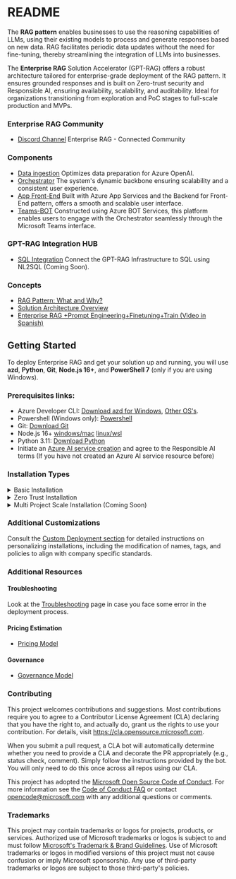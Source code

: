 # README

The **RAG pattern** enables businesses to use the reasoning capabilities of LLMs, using their existing models to process and generate responses based on new data. RAG facilitates periodic data updates without the need for fine-tuning, thereby streamlining the integration of LLMs into businesses.

The **Enterprise RAG** Solution Accelerator (GPT-RAG) offers a robust architecture tailored for enterprise-grade deployment of the RAG pattern. It ensures grounded responses and is built on Zero-trust security and Responsible AI, ensuring availability, scalability, and auditability. Ideal for organizations transitioning from exploration and PoC stages to full-scale production and MVPs.

### Enterprise RAG Community

* [Discord Channel](https://discord.gg/28VMVKawgk) Enterprise RAG - Connected Community

### Components

* [Data ingestion](https://github.com/Azure/gpt-rag-ingestion) Optimizes data preparation for Azure OpenAI.
* [Orchestrator](https://github.com/Azure/gpt-rag-orchestrator) The system's dynamic backbone ensuring scalability and a consistent user experience.
* [App Front-End](https://github.com/Azure/gpt-rag-frontend) Built with Azure App Services and the Backend for Front-End pattern, offers a smooth and scalable user interface.
* [Teams-BOT](https://github.com/Azure/gpt-rag-bot) Constructed using Azure BOT Services, this platform enables users to engage with the Orchestrator seamlessly through the Microsoft Teams interface.

### GPT-RAG Integration HUB

* [SQL Integration](https://github.com/Azure/gpt-rag-int-sql) Connect the GPT-RAG Infrastructure to SQL using NL2SQL (Coming Soon).

### Concepts

* [RAG Pattern: What and Why?](README\_RAG.md)
* [Solution Architecture Overview](README\_ARCHITECTURE.md)
* [Enterprise RAG +Prompt Engineering+Finetuning+Train (Video in Spanish)](https://www.youtube.com/watch?v=ICsf4yirieA)

## Getting Started

To deploy Enterprise RAG and get your solution up and running, you will use **azd**, **Python**, **Git**, **Node.js 16+**, and **PowerShell 7** (only if you are using Windows).

### Prerequisites links:

* Azure Developer CLI: [Download azd for Windows](https://github.com/Azure/azure-dev/releases/download/azure-dev-cli\_1.8.1/azd-windows-amd64.msi), [Other OS's](https://learn.microsoft.com/en-us/azure/developer/azure-developer-cli/install-azd).
* Powershell (Windows only): [Powershell](https://learn.microsoft.com/en-us/powershell/scripting/install/installing-powershell-on-windows?view=powershell-7.4#installing-the-msi-package)
* Git: [Download Git](https://git-scm.com/downloads)
* Node.js 16+ [windows/mac](https://nodejs.dev/en/download/) [linux/wsl](https://nodejs.dev/en/download/package-manager/)
* Python 3.11: [Download Python](https://www.python.org/downloads/release/python-3118/)
* Initiate an [Azure AI service creation](https://portal.azure.com/#create/Microsoft.CognitiveServicesAllInOne) and agree to the Responsible AI terms (If you have not created an Azure AI service resource before)

### Installation Types

<details>

<summary>Basic Installation</summary>

After installing the pre-requirements, you just need to execute the next four steps using [Azure Developer CLI (azd)](https://aka.ms/azure-dev/install) in a terminal:

**1** Download the Repository:

```sh
azd init -t azure/gpt-rag
```

**2** Login to Azure:

```sh
azd auth login
```

**3** Start Building the infrastructure and components deployment:

```sh
azd up
```

**4** Add source documents to object storage

Upload your documents to the 'documents' folder located in the storage account. The name of this account should start with 'strag'. This is the default storage account, as shown in the sample image below.

<img src="media/storage_sample.png" alt="storage_sample" data-size="original">

**5** Standard Architecture:

&#x20;![Standard Architecture](media/GPT-RAG-NoSecure.png)

</details>

<details>

<summary>Zero Trust Installation</summary>

To deploy the zero trust implementation, follow the same steps, but with the following additional steps.

**1** Download the Repository

```sh
azd init -t azure/gpt-rag
```

**2** Make sure to run the following line:

```sh
azd env set AZURE_NETWORK_ISOLATION true 
```

**3** Login to Azure:

```sh
azd auth login

```

**4** Start Building the infrastructure and components deployment:

```sh
azd up
```

After the infrastructure is provisioned and before starting the deployment of the components, you will be asked the following question:

Zero Trust Infrastructure enabled. Confirm you are using a connection where resources are reachable (like VM+Bastion)? \[Y/n]:

Initially, you will not be connected to the same vnet where the resources can be accessed, so answer `n`.

**5** Next, you will use the Virtual Machine with the Bastion connection (created during step 4) to continue the deployment.

Log into the created VM with the user **gptrag** and authenticate with the password stored in the keyvault, similar to the figure below:

\
![Keyvault Login](media/keyvault-login.png)

**6** Upon accessing Windows, install [Powershell](https://learn.microsoft.com/en-us/powershell/scripting/install/installing-powershell-on-windows?view=powershell-7.4#installing-the-msi-package), as the other prerequisites are already installed on the VM.

**7** Open the command prompt and run the following command to update azd to the latest version:

```
choco upgrade azd  
```

After updating azd, simply close and reopen the terminal.

**8** Create a new directory, for example, `gptrag` then enter the created directory.

```
mkdir gptrag  
cd gptrag  
```

To finalize the procedure, execute the subsequent commands in the command prompt to successfully complete the deployment:

```
azd init -t azure/gpt-rag  
azd auth login   
azd env refresh  
azd package  
azd deploy  
```

Note: when running the `azd init ...` and `azd env refresh`, use the same environment name, subscription, and region used in the initial provisioning of the infrastructure.

Done! Zero trust deployment is completed.

**9** Zero Trust Architecture:&#x20;

![Zero Trust Architecture](media/GPT-RAG-ZeroTrust.png)

</details>

<details>

<summary>Multi Project Scale Installation (Coming Soon)</summary>

Multi Project Architecture

![](<.gitbook/assets/image (2).png>)

</details>

### Additional Customizations

Consult the [Custom Deployment section](README\_CUSTOM\_DEPLOY.md) for detailed instructions on personalizing installations, including the modification of names, tags, and policies to align with company specific standards.

### Additional Resources

#### Troubleshooting

Look at the [Troubleshooting](TROUBLESHOOTING.md) page in case you face some error in the deployment process.

#### Pricing Estimation

* [Pricing Model](https://github.com/Azure/GPT-RAG/wiki/GPT%E2%80%90RAG-%E2%80%90-Pricing-Model)

#### Governance

* [Governance Model](https://share.mindmanager.com/#publish/9ogrdWqzmAzZB6ilgURohV4lj1LriKjOWc0w\_u2U)

### Contributing

This project welcomes contributions and suggestions. Most contributions require you to agree to a Contributor License Agreement (CLA) declaring that you have the right to, and actually do, grant us the rights to use your contribution. For details, visit https://cla.opensource.microsoft.com.

When you submit a pull request, a CLA bot will automatically determine whether you need to provide a CLA and decorate the PR appropriately (e.g., status check, comment). Simply follow the instructions provided by the bot. You will only need to do this once across all repos using our CLA.

This project has adopted the [Microsoft Open Source Code of Conduct](https://opensource.microsoft.com/codeofconduct/). For more information see the [Code of Conduct FAQ](https://opensource.microsoft.com/codeofconduct/faq/) or contact [opencode@microsoft.com](mailto:opencode@microsoft.com) with any additional questions or comments.

### Trademarks

This project may contain trademarks or logos for projects, products, or services. Authorized use of Microsoft trademarks or logos is subject to and must follow [Microsoft's Trademark & Brand Guidelines](https://www.microsoft.com/en-us/legal/intellectualproperty/trademarks/usage/general). Use of Microsoft trademarks or logos in modified versions of this project must not cause confusion or imply Microsoft sponsorship. Any use of third-party trademarks or logos are subject to those third-party's policies.
